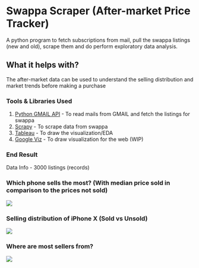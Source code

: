 # Swappa Scraper (After-market Price Tracker)
A python program to fetch subscriptions from mail, pull the swappa listings (new and old), scrape them and do perform exploratory data analysis.

## What it helps with?
The after-market data can be used to understand the selling distribution and market trends before making a purchase

### Tools & Libraries Used
  1. [Python GMAIL API](https://developers.google.com/gmail/api/quickstart/python) - To read mails from GMAIL and fetch the listings for swappa
  2. [Scrapy](https://scrapy.org/) - To scrape data from swappa
  3. [Tableau](https://www.tableau.com/products/desktop) - To draw the visualization/EDA
  3. [Google Viz](https://developers.google.com/chart/interactive/docs/reference) - To draw visualization for the web (WIP)
 
 
### End Result 
 Data Info - 3000 listings (records)
 
### Which phone sells the most? (With median price sold in comparison to the prices not sold)

<img src="https://i.imgur.com/unH5iyg.png">


### Selling distribution of iPhone X (Sold vs Unsold)
<img src="https://i.imgur.com/gCOjvB9.png">


### Where are most sellers from?
<img src="https://i.imgur.com/8fOMIK0.png">
